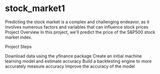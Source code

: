 # stock_market1
Predicting the stock market is a complex and challenging endeavor, as it involves numerous factors and variables that can influence stock prices
Project Overview
In this project, we'll predict the price of the S&P500 stock market index.

Project Steps

Download data using the yfinance package
Create an initial machine learning model and estimate accuracy
Build a backtesting engine to more accurately measure accuracy
Improve the accuracy of the model


